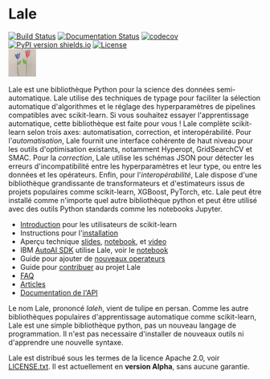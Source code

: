 # Lale

[![Build Status](https://travis-ci.com/IBM/lale.svg?branch=master)](https://travis-ci.com/IBM/lale)
[![Documentation Status](https://readthedocs.org/projects/lale/badge/?version=latest)](https://lale.readthedocs.io/en/latest/?badge=latest)
[![codecov](https://codecov.io/gh/IBM/lale/branch/master/graph/badge.svg)](https://codecov.io/gh/IBM/lale)
[![PyPI version shields.io](https://img.shields.io/pypi/v/lale?color=success)](https://pypi.python.org/pypi/lale/)
[![License](https://img.shields.io/badge/License-Apache%202.0-blue.svg)](https://opensource.org/licenses/Apache-2.0)
<br />
<img src="https://github.com/IBM/lale/raw/master/docs/img/lale_logo.jpg" alt="logo" width="55px"/>


Lale est une bibliothèque Python pour la science des données semi-automatique. 
Lale utilise des techniques de typage pour faciliter la sélection automatique d'algorithmes et le réglage des hyperparamètres de pipelines compatibles avec scikit-learn. 
Si vous souhaitez essayer l'apprentissage automatique, cette bibliothèque est faite pour vous ! 
Lale complète scikit-learn selon trois axes: automatisation, correction, et interopérabilité. 
Pour l'*automatisation*, Lale fournit une interface cohérente de haut niveau pour les outils d'optimisation existants, notamment Hyperopt, GridSearchCV et SMAC. 
Pour la *correction*, Lale utilise les schémas JSON pour détecter les erreurs d'incompatibilité entre les hyperparamètres et leur type, ou entre les données et les opérateurs. 
Enfin, pour l'*interopérabilité*, Lale dispose d'une bibliothèque grandissante de transformateurs et d'estimateurs issus de projets populaires comme scikit-learn, XGBoost, PyTorch, etc.
Lale peut être installé comme n'importe quel autre bibliothèque python et peut être utilisé avec des outils Python standards comme les notebooks Jupyter.

* [Introduction](https://nbviewer.jupyter.org/github/IBM/lale/blob/master/examples/docs_guide_for_sklearn_users.ipynb) pour les utilisateurs de scikit-learn
* Instructions pour l'[installation](https://github.com/IBM/lale/blob/master/docs/installation.rst)
* Aperçu technique [slides](https://github.com/IBM/lale/blob/master/talks/2019-1105-lale.pdf), [notebook](https://nbviewer.jupyter.org/github/IBM/lale/blob/master/examples/talk_2019-1105-lale.ipynb), et [video](https://www.youtube.com/watch?v=R51ZDJ64X18&list=PLGVZCDnMOq0pwoOqsaA87cAoNM4MWr51M&index=35&t=0s)
* IBM [AutoAI SDK](http://wml-api-pyclient-v4.mybluemix.net/#autoai-beta-ibm-cloud-only) utilise Lale, voir le [notebook](https://dataplatform.cloud.ibm.com/exchange/public/entry/view/a2d87b957b60c846267137bfae130dca)
* Guide pour ajouter de [nouveaux operateurs](https://nbviewer.jupyter.org/github/IBM/lale/blob/master/examples/docs_new_operators.ipynb)
* Guide pour [contribuer](https://github.com/IBM/lale/blob/master/CONTRIBUTING.md) au projet Lale
* [FAQ](https://github.com/IBM/lale/blob/master/docs/faq.rst)
* [Articles](https://github.com/IBM/lale/blob/master/docs/papers.rst)
* [Documentation de l'API](https://lale.readthedocs.io/en/latest/)

Le nom Lale, prononcé *laleh*, vient de tulipe en persan. 
Comme les autre bibliothèques populaires d'apprentissage automatique comme scikit-learn, Lale est une simple bibliothèque python, pas un nouveau langage de programmation. 
Il n'est pas necessaire d'installer de nouveaux outils ni d'apprendre une nouvelle syntaxe.

Lale est distribué sous les termes de la licence Apache 2.0, voir
[LICENSE.txt](https://github.com/IBM/lale/blob/master/LICENSE.txt).
Il est actuellement en **version Alpha**, sans aucune garantie.
